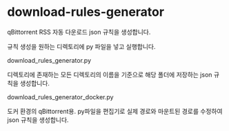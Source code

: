 # download-rules-generator

qBittorrent RSS 자동 다운로드 json 규칙을 생성합니다.

규칙 생성을 원하는 디렉토리에 py 파일을 넣고 실행합니다.

download_rules_generator.py

디렉토리에 존재하는 모든 디렉토리의 이름을 기준으로 해당 폴더에 저장하는 json 규칙을 생성합니다.

download_rules_generator_docker.py

도커 환경의 qBittorrent용. py파일을 편집기로 실제 경로와 마운트된 경로를 수정하여 json 규칙을 생성합니다.